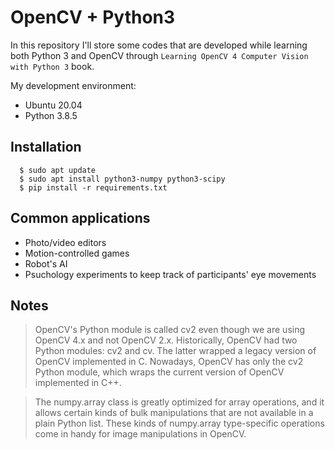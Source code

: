 # OpenCV + Python3

In this repository I'll store some codes that are developed while learning both Python 3 and OpenCV through `Learning OpenCV 4 Computer Vision with Python 3` book.

My development environment:

* Ubuntu 20.04
* Python 3.8.5

## Installation

```shell
  $ sudo apt update
  $ sudo apt install python3-numpy python3-scipy
  $ pip install -r requirements.txt
```

## Common applications

* Photo/video editors
* Motion-controlled games
* Robot's AI
* Psuchology experiments to keep track of participants' eye movements

## Notes

> OpenCV's Python module is called cv2 even though we are using OpenCV 4.x and not OpenCV 2.x. Historically, OpenCV had two Python modules: cv2 and cv. The latter wrapped a legacy version of OpenCV implemented in C. Nowadays, OpenCV has only the cv2 Python module, which wraps the current version of OpenCV implemented in C++.

> The numpy.array class is greatly optimized for array operations, and it allows certain kinds of bulk manipulations that are not available in a plain Python list. These kinds of numpy.array type-specific operations come in handy for image manipulations in OpenCV.
